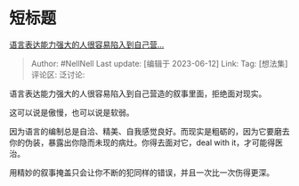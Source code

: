 # 短标题
[语言表达能力强大的人很容易陷入到自己营…](https://www.zhihu.com/pin/1651519082712211456)

> Author: #NellNell
> Last update: [编辑于 2023-06-12]
> Link:
> Tag: [想法集]
> 评论区:
> 泛讨论:

语言表达能力强大的人很容易陷入到自己营造的叙事里面，拒绝面对现实。

这可以说是傲慢，也可以说是软弱。

因为语言的编制总是自洽、精美、自我感觉良好。而现实是粗砺的，因为它要磨去你的伪装，暴露出你隐而未现的病灶。你得去面对它，deal with it，才可能得医治。

用精妙的叙事掩盖只会让你不断的犯同样的错误，并且一次比一次伤得更深。
